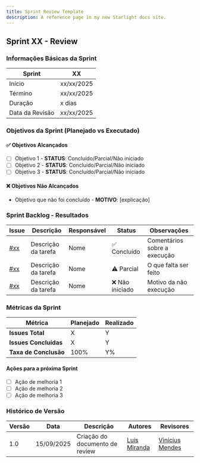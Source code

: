 ```yaml
---
title: Sprint Review Template
description: A reference page in my new Starlight docs site.
---
```


## Sprint XX - Review

### Informações Básicas da Sprint

| Sprint  | XX            |
|---------|---------------|
| Início  | xx/xx/2025    |
| Término | xx/xx/2025    |
| Duração | x dias        |
| Data da Revisão | xx/xx/2025 |

### Objetivos da Sprint (Planejado vs Executado)

#### ✅ Objetivos Alcançados

- [ ] Objetivo 1 - **STATUS**: Concluído/Parcial/Não iniciado
- [ ] Objetivo 2 - **STATUS**: Concluído/Parcial/Não iniciado
- [ ] Objetivo 3 - **STATUS**: Concluído/Parcial/Não iniciado

#### ❌ Objetivos Não Alcançados

- Objetivo que não foi concluído - **MOTIVO**: [explicação]

### Sprint Backlog - Resultados

| Issue | Descrição | Responsável | Status | Observações |
|-------|-----------|-------------|--------|-------------|
| [#xx](https://github.com/StockPilotAI/EstocAI-Documentation/issues/xx) | Descrição da tarefa | Nome | ✅ Concluído | Comentários sobre a execução |
| [#xx](https://github.com/StockPilotAI/EstocAI-Documentation/issues/xx) | Descrição da tarefa | Nome | ⚠️ Parcial | O que falta ser feito |
| [#xx](https://github.com/StockPilotAI/EstocAI-Documentation/issues/xx) | Descrição da tarefa | Nome | ❌ Não iniciado | Motivo da não execução |

### Métricas da Sprint

| Métrica | Planejado | Realizado |
|---------|-----------|-----------|
| **Issues Total** | X | Y |
| **Issues Concluídas** | X | Y |
| **Taxa de Conclusão** | 100% | Y% |

#### Ações para a próxima Sprint

- [ ] Ação de melhoria 1
- [ ] Ação de melhoria 2
- [ ] Ação de melhoria 3

### Histórico de Versão

| Versão | Data       | Descrição                                               | Autores                        | Revisores |
| ------ | ---------- | ------------------------------------------------------- | ------------------------------ | --------- |
| 1.0    | 15/09/2025 | Criação do documento de review |  [Luis Miranda](https://github.com/LuisMiranda10) |  [Vinícius Mendes](https://github.com/yabamiah)    |
